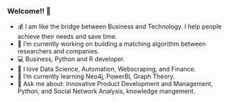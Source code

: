 
### Welcome!! 👋

- 💰 I am like the bridge between Business and Technology. I help people achieve their needs and save time.
- 🔭 I’m currently working on building a matching algorithm between researchers and companies.
- 💻 Business, Python and R developer.
- 🤖 I love Data Science, Automation, Webscraping, and Finance.
- 🌱 I’m currently learning Neo4j, PowerBI, Graph Theory.
- 💬 Ask me about: Innovative Product Development and Management, Python, and Social Network Analysis, knowledge mangement.

<!--
**Janidai/janidai** is a ✨ _special_ ✨ repository because its `README.md` (this file) appears on your GitHub profile.

Here are some ideas to get you started:

- 🔭 I’m currently working on ...
- 🌱 I’m currently learning ...
- 👯 I’m looking to collaborate on ...
- 🤔 I’m looking for help with ...
- 💬 Ask me about ...
- 📫 How to reach me: ...
- 😄 Pronouns: ...
- ⚡ Fun fact: ...


[![janid's github stats](https://github-readme-stats.vercel.app/api?username=janidai&count_private=true&show_icons=true)](https://github.com/anuraghazra/github-readme-stats)

-->
